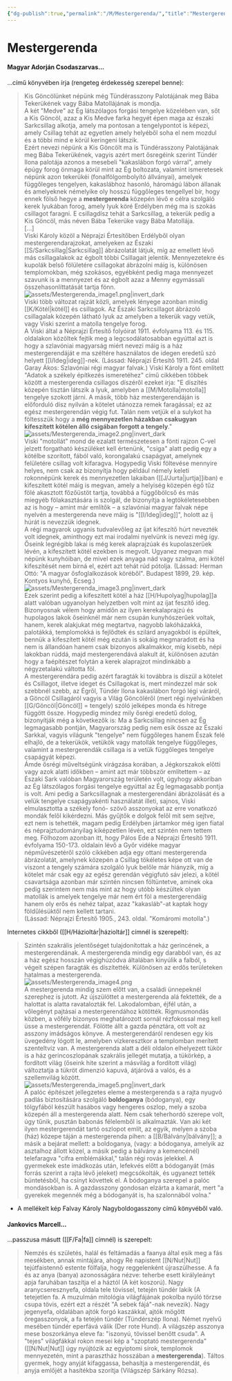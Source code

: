 ```yaml
---
{"dg-publish":true,"permalink":"/M/Mestergerenda/","title":"Mestergerenda","created":"2024-04-28T22:34","updated":"2024-05-02T19:24"}
---
```



# Mestergerenda

#### Magyar Adorján Csodaszarvas...

...című könyvében írja (rengeteg érdekesség szerepel benne):  
> Kis Göncölünket népünk még Tündérasszony Palotájának meg Bába Tekerükének vagy Bába Matollájának is mondja.  
> A két "Medve" az Ég látszólagos forgási tengelye közelében van, sőt a Kis Göncöl, azaz a Kis Medve farka hegyét épen maga az északi Sarkcsillag alkotja, amely ma pontosan a tengelypontot is képezi, amely Csillag tehát az egyetlen amely helyéből soha el nem mozdul és a többi mind e körül keringeni látszik.  
> Ezért nevezi népünk a Kis Göncölt ma is Tündérasszony Palotájának meg Bába Tekerükének, vagyis azért mert ősregéink szerint Tündér Ilona palotája azonos a mesebeli "kakaslábon forgó várral", amely épúgy forog önmaga körül mint az Ég boltozata, valamint ismeretesek népünk azon tekerükéi (fonalfölgombolyító állványai), amelyek függőleges tengelyen, kakaslábhoz hasonló, háromágú lábon állanak és amelyeknek némelyike oly hosszú függőleges tengellyel bír, hogy ennek fölső hegye a **mestergerenda** közepén lévő e célra szolgáló kerek lyukában forog, amely lyuk köré Erdélyben még ma is szokás csillagot faragni. E csillagdísz tehát a Sarkcsillag, a tekerük pedig a Kis Göncöl, más néven Bába Tekerüke vagy Bába Matollája.  
> \[...\]  
> Viski Károly közöl a Néprajzi Értesítőben Erdélyből olyan mestergerendarajzokat, amelyeken az Északi [[S/Sarkcsillag\|Sarkcsillag]] ábrázolatát látjuk, míg az emellett lévő más csillagalakok az égbolt többi Csillagait jelentik. Mennyezetekre és kupolák belső fölületére csillagokat ábrázolni máig is, különösen templomokban, még szokásos, egyébként pedig maga mennyezet szavunk is a mennyezet és az égbolt azaz a Menny egymássali összehasonlíttatását tartja fönn.  
![assets/Mestergerenda_image1.png|invert_dark](/img/user/M/assets/Mestergerenda_image1.png)  
> Viski több változat rajzát közli, amelyek lényege azonban mindig [[K/Kötél\|kötél]] és csillagok. Az Északi Sarkcsillagot ábrázoló csillagalak közepén látható lyuk az amelyben a tekerük vagy vetük, vagy Viski szerint a matolla tengelye forog.  
> A Viski által a Néprajzi Értesítő folyóirat 1911. évfolyama 113. és 115. oldalakon közöltek fejtik meg a legcsodálatosabban egyúttal azt is hogy a szlavóniai magyarság miért nevezi máig is a ház mestergerendáját e ma széltére használatos de idegen eredetű szó helyett [[I/Ideg\|ideg]]-nek. (Lássad: Néprajzi Értesítő 1911. 245. oldal Garay Ákos: Szlavóniai régi magyar falvak.) Viski Károly a fönt említett "Adatok a székely építkezés ismeretéhez" című cikkében többek között a mestergerenda csillagos díszéről ezeket írja: "E díszítés közepén tisztán látszik a lyuk, amelyben a [[M/Motolla\|motolla]] tengelye szokott járni. A másik, több ház mestergerendáján is előforduló dísz nyilván a kötelet utánozza remek faragással; ez az egész mestergerendán végig fut. Talán nem vetjük el a sulykot ha föltesszük hogy a **még mennyezetlen házakban csakugyan kifeszített kötélen álló csigában forgott a tengely**."  
![assets/Mestergerenda_image2.png|invert_dark](/img/user/M/assets/Mestergerenda_image2.png)  
> Viski "motollát" mond de ezalatt természetesen a fönti rajzon C-vel jelzett forgatható készüléket kell értenünk, "csiga" alatt pedig egy a kötélbe szorított, fából való, korongalakú csapágyat, amelynek felületére csillag volt kifaragva. Hogypedig Viski föltevése mennyire helyes, nem csak az bizonyítja hogy például némely keleti rokonnépünk kerek és mennyezetlen lakaiban ([[J/Jurta\|jurtja]]iban) e kifeszített kötél máig is megvan, amely a helyiség közepén égő tűz fölé akasztott főzőüstöt tartja, továbbá a függőbölcső és más miegyéb fölakasztására is szolgál, de bizonyítja a legtökéletesebben az is hogy – amint már említők – a szlavóniai magyar falvak népe nyelvén a mestergerenda neve máig is "[[I/Ideg\|ideg]]", holott az íj húrát is nevezzük idegnek.  
> A régi magyarok ugyanis tudvalevőleg az íjat kifeszítő húrt nevezték volt idegnek, aminthogy ezt mai irodalmi nyelvünk is nevezi még így. Őseink legrégibb lakai is még kerek alaprajzúak és kupolaszerűek lévén, a kifeszített kötél ezekben is megvolt. Ugyanez megvan mai népünk kunyhóiban, de mivel ezek anyaga nád vagy szalma, ami kötél kifeszítését nem bírná el, ezért azt tehát rúd pótolja. (Lássad: Herman Ottó: "A magyar ősfoglalkozások köréből". Budapest 1899, 29. kép. Kontyos kunyhó, Ecseg.)  
![assets/Mestergerenda_image3.png|invert_dark](/img/user/M/assets/Mestergerenda_image3.png)  
> Ezek szerint pedig a kifeszített kötél a ház [[H/Hupolyag\|hupolag]]a alatt valóban ugyanolyan helyzetben volt mint az íjat feszítő ideg.  
> Bizonyosnak vélem hogy amidőn az ilyen kerekalaprajzú és hupolagos lakok őseinknél már nem csupán kunyhószerűek voltak, hanem, kerek alakjukat még megtartva, nagyobb lakóházakká, palotákká, templomokká is fejlődtek és szilárd anyagokból is épültek, bennük a kifeszített kötél még ezután is sokáig megmaradott és ha nem is állandóan hanem csak bizonyos alkalmakkor, míg kisebb, népi lakokban rúddá, majd mestergerendává alakult át, különösen azután hogy a faépítészet folytán a kerek alaprajzot mindinkább a négyzetalakú váltotta föl.  
> A mestergerendára pedig azért faragták ki továbbra is díszül a kötelet és Csillagot, illetve ideget és Csillagokat is, mert mindezzel már sok szebbnél szebb, az Égről, Tündér Ilona kakaslábon forgó légi váráról, a Göncöl Csillagáról vagyis a Világ Göncöléről (mert régi nyelvünkben [[G/Göncöl\|Göncöl]] = tengely) szóló jelképes monda és hitrege függött össze. Hogypedig mindez mily ősrégi eredetű dolog, bizonyítják még a következők is: Ma a Sarkcsillag nincsen az Ég legmagasabb pontján, Magyarország pedig nem esik össze az Északi Sarkkal, vagyis világunk "tengelye" nem függőleges hanem Észak felé elhajló, de a tekerükök, vetükök vagy matollák tengelye függőleges, valamint a mestergerendák csillaga is a vetük függőleges tengelye csapágyát képezi.  
> Ámde ősrégi műveltségünk virágzása korában, a Jégkorszakok előtti vagy azok alatti időkben – amint azt már többször említettem – az Északi Sark valóban Magyarország területén volt, úgyhogy akkoriban az Ég látszólagos forgási tengelye egyúttal az Ég legmagasabb pontja is volt. Ami pedig a Sarkcsillagnak a mestergerendáni ábrázolását és a velük tengelye csapágyakénti használatát illeti, sajnos, Viski elmulasztotta a székely fonó- szövő asszonyokat az erre vonatkozó mondák felől kikérdezni. Más gyűjtők e dolgok felől mit sem sejtve, ezt nem is tehették, magam pedig Erdélyben jártamkor még igen fiatal és néprajztudományilag kiképzetlen lévén, ezt szintén nem tettem meg. Fölhozom azonban itt, hogy Pálos Ede a Néprajzi Értesítő 1911. évfolyama 150-173. oldalain lévő a Győr vidéke magyar népművészetéről szóló cikkében adja egy ottani mestergerenda ábrázolatát, amelynek közepén a Csillag tökéletes képe ott van de viszont a tengely számára szolgáló lyuk belőle már hiányzik, míg a kötelet már csak egy az egész gerendán végigfutó sáv jelezi, a kötél csavartsága azonban már szintén nincsen föltüntetve, aminek oka pedig szerintem nem más mint az hogy utóbb készültek olyan matollák is amelyek tengelye már nem ért föl a mestergerendáig hanem oly erős és nehéz talpat, azaz "kakasláb"-at kaptak hogy földűlésüktől nem kellett tartani.  
> (Lássad: Néprajzi Értesítő 1905., 243. oldal. "Komáromi motolla".)  

Internetes cikkből ([[H/Házioltár\|házioltár]] címnél is szerepelt):  
> Szintén szakrális jelentőséget tulajdonítottak a ház gerincének, a mestergerendának. A mestergerenda mindig egy darabból van, és az a ház egész hosszán végighúzódva általában kinyúlik a falból, s végeit szépen faragták és díszítették. Különösen az erdős területeken hatalmas a mestergerenda.  
![assets/Mestergerenda_image4.png](/img/user/M/assets/Mestergerenda_image4.png)  
> A mestergerenda mindig szem előtt van, a családi ünnepeknél szerephez is jutott. Az újszülöttet a mestergerenda alá fektették, de a halottat is alatta ravatalozták fel. Lakodalomban, éjfél után, a vőlegényt pajtásai a mestergerendához kötötték. Rigmusmondás közben, a vőfély bizonyos meghatározott sornál rézfokossal meg kell üsse a mestergerendát. Fölötte állt a gazda pénztára, ott volt az asszony imádságos könyve. A mestergerendáról rendesen egy kis üvegedény lógott le, amelyben vízkeresztkor a templomban merített szenteltvíz van. A mestergerenda alatt a déli oldalon elhelyezett tükör is a ház gerincoszlopának szakrális jellegét mutatja, a tükörkép, a fordított világ (őseink hite szerint a másvilág a fordított világ) változtatja a tükröt dimenzió kapuvá, átjáróvá a valós, és a szellemvilág között.  
![assets/Mestergerenda_image5.png|invert_dark](/img/user/M/assets/Mestergerenda_image5.png)  
> A palóc építészet jellegzetes eleme a mestergerenda s a rajta nyugvó padlás biztosítására szolgáló **boldoganya** (bódoganya), egy tölgyfából készült hasábos vagy hengeres oszlop, mely a szoba közepén áll a mestergerenda alatt. Nem csak teherhordó szerepe volt, úgy tűnik, pusztán babonás félelemből is alkalmazták. Van aki két ilyen mestergerendát tartó oszlopot említ, az egyik, melyen a szoba (ház) közepe táján a mestergerenda pihen: a [[B/Bálvány\|bálvány]]; a másik a bejárat mellett: a boldoganya, (vagy: a bódoganya, amelyik az asztalhoz állott közel, a másik pedig a bálvány a kemencénél) telefaragva "cifra emblémákkal," talán régi rovás jelekkel. A gyermekek este imádkozás után, lefekvés előtt a bódoganyát (más forrás szerint a rajta lévő jeleket) megcsókolták, és ugyanezt tették büntetésből, ha csínyt követtek el. A bódoganya szerepel a palóc mondásokban is. A gazdasszony gondosan elzárta a kamarát, mert "a gyerekek megennék még a bódoganyát is, ha szalonnából volna."  
- A mellékelt kép Falvay Károly Nagyboldogasszony című könyvéből való.  

#### Jankovics Marcell...

...passzusa másutt ([[F/Fa\|fa]] címnél) is szerepelt:  
> Nemzés és születés, halál és feltámadás a faanya által esik meg a fás mesékben, annak mintájára, ahogy Ré napistent [[N/Nut\|Nut]] tejútfaistennő estente fölfalja, hogy reggelenként újraszülhesse. A fa és az anya (banya) azonosságára nézve: teherbe esett királyleányt apja faruhában taszítja el a háztól (A két koszorú). Nagy aranycseresznyefa, oldala tele tövissel, tetején tündér lakik (A tetejetlen fa. A muzulmán mitológia világfájának pokolba nyúló törzse csupa tövis, ezért ezt a részét "A sebek fájá"-nak nevezik). Nagy jegenyefa, oldalában ajtók forgó kaszákkal, ajtók mögött öregasszonyok, a fa tetején tündér (Tündérszép Ilona). Német nyelvű mesében tündér eperfává válik (Der rote Hund). A világszép asszonya mese boszorkánya eleve fa: "iszonyú, tövissel benőtt csuda". A "tejes" világfákkal rokon mesei kép a "szoptató mestergerenda" ([[N/Nut\|Nut]] úgy nyújtózik az egyiptomi sírok, templomok mennyezetén, mint a parasztház hosszában a **mestergerenda**). Táltos gyermek, hogy anyját kifaggassa, behasítja a mestergerendát, és anyja emlőjét a hasítékba szorítja (Világszép Sárkány Rózsa).  